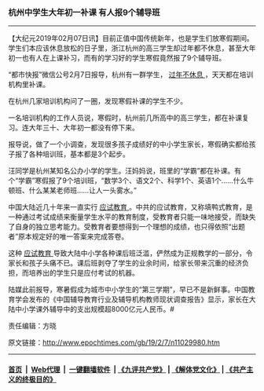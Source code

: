 ### 杭州中学生大年初一补课 有人报9个辅导班
------------------------

<p>
 【大纪元2019年02月07日讯】目前正值中国传统新年，也是学生们放寒假期间。学生们本应该休息放松的日子里，浙江杭州的高三学生却过年都不休息，甚至大年初一也有人在上课补习，而有的学习好的学生寒假竟然报了9个辅导班。
</p>
<p>
 “都市快报”微信公号2月7日报导，杭州有一群学生，
 <a href="http://www.epochtimes.com/gb/tag/%E8%BF%87%E5%B9%B4%E4%B8%8D%E4%BC%91%E6%81%AF.html">
  过年不休息
 </a>
 ，天天都在培训机构里补课。
</p>
<p>
 在杭州几家培训机构问了一圈，发现寒假补课的学生不少。
</p>
<p>
 一名培训机构的工作人员说，寒假时，杭州前几所高中的高三学生，都在补课复习。连大年三十、大年初一都没有停下来。
</p>
<p>
 报导说，做了一个小调查，发现很多孩子成绩好的中小学生家长，寒假确实都给孩子报了各种培训班，基本都是3个起步。
</p>
<p>
 汪同学是杭州某知名公办小学的学生。汪妈妈说，班里的“学霸”都在补课。有个“学霸”寒假报了9个培训班，“数学3个、语文2个、科学1个、英语1个……什么牛顿班、什么某某老师班……让人一头雾水。”
</p>
<p>
 中国大陆近几十年来一直实行
 <a href="http://www.epochtimes.com/gb/tag/%E5%BA%94%E8%AF%95%E6%95%99%E8%82%B2.html">
  应试教育
 </a>
 。中共的应试教育，又称填鸭式教育，是一种通过考试成绩来衡量学生水平的教育制度，受教育者只能一味地接受，而缺失了自身的独立思考能力。受教育者要想得到一个理想的成绩，也只得依照“出题者”原本规定好的唯一答案来完成答卷。
</p>
<p>
 这种
 <a href="http://www.epochtimes.com/gb/tag/%E5%BA%94%E8%AF%95%E6%95%99%E8%82%B2.html">
  应试教育
 </a>
 导致大陆中小学各种课后班泛滥，俨然成为正规教学的一部分，令家长和孩子头痛不已。课后班剥夺了学生的业余时间，给家长带来沉重的经济负担，而培养出的学生只是应付考试的机器。
</p>
<p>
 陆媒此前报导，寒暑假成为城市中小学生的“第三学期”，早已不是新鲜事。中国教育学会发布的《中国辅导教育行业及辅导机构教师现状调查报告》显示，家长在大陆中小学课外辅导中的支出规模超8000亿元人民币。#
</p>
<p>
 责任编辑：方晓
</p>

原文链接：http://www.epochtimes.com/gb/19/2/7/n11029980.htm


------------------------
#### [首页](https://github.com/gfw-breaker/banned-news/blob/master/README.md) &nbsp;|&nbsp; [Web代理](https://github.com/labour-camp/helloworld) &nbsp;|&nbsp; [一键翻墙软件](https://github.com/gfw-breaker/nogfw/blob/master/README.md) &nbsp;| [《九评共产党》](https://github.com/gfw-breaker/9ping.md/blob/master/README.md#九评之一评共产党是什么) | [《解体党文化》](https://github.com/gfw-breaker/jtdwh.md/blob/master/README.md) | [《共产主义的终极目的》](https://github.com/gfw-breaker/gczydzjmd.md/blob/master/README.md)

